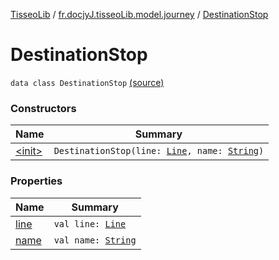 [TisseoLib](../../index.md) / [fr.docjyJ.tisseoLib.model.journey](../index.md) / [DestinationStop](./index.md)

# DestinationStop

`data class DestinationStop` [(source)](https://github.com/docjyj/tisseoLib/tree/master/src/main/kotlin/fr/docjyJ/tisseoLib/model/journey/DestinationStop.kt#L7)

### Constructors

| Name | Summary |
|---|---|
| [&lt;init&gt;](-init-.md) | `DestinationStop(line: `[`Line`](../../fr.docjy-j.tisseo-lib.model.line/-line/index.md)`, name: `[`String`](https://kotlinlang.org/api/latest/jvm/stdlib/kotlin/-string/index.html)`)` |

### Properties

| Name | Summary |
|---|---|
| [line](line.md) | `val line: `[`Line`](../../fr.docjy-j.tisseo-lib.model.line/-line/index.md) |
| [name](name.md) | `val name: `[`String`](https://kotlinlang.org/api/latest/jvm/stdlib/kotlin/-string/index.html) |
